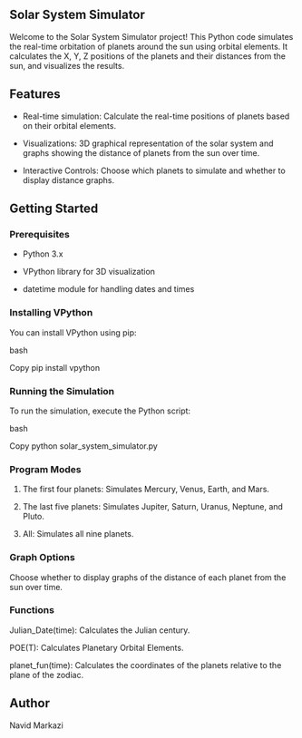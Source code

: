 ## Solar System Simulator
Welcome to the Solar System Simulator project! This Python code simulates the real-time orbitation of planets around the sun using orbital elements. It calculates the X, Y, Z positions of the planets and their distances from the sun, and visualizes the results.

## Features
* Real-time simulation: Calculate the real-time positions of planets based on their orbital elements.
  
* Visualizations: 3D graphical representation of the solar system and graphs showing the distance of planets from the sun over time.

* Interactive Controls: Choose which planets to simulate and whether to display distance graphs.

## Getting Started
### Prerequisites
* Python 3.x

* VPython library for 3D visualization

* datetime module for handling dates and times

### Installing VPython
You can install VPython using pip:

bash

Copy
pip install vpython
### Running the Simulation
To run the simulation, execute the Python script:

bash

Copy
python solar_system_simulator.py
### Program Modes
1. The first four planets: Simulates Mercury, Venus, Earth, and Mars.

2. The last five planets: Simulates Jupiter, Saturn, Uranus, Neptune, and Pluto.

3. All: Simulates all nine planets.

### Graph Options
Choose whether to display graphs of the distance of each planet from the sun over time.

### Functions
Julian_Date(time): Calculates the Julian century.

POE(T): Calculates Planetary Orbital Elements.

planet_fun(time): Calculates the coordinates of the planets relative to the plane of the zodiac.


## Author
Navid Markazi
